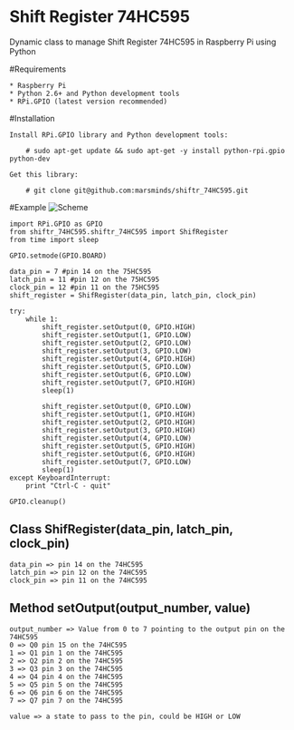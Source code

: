 Shift Register 74HC595
=======

Dynamic class to manage Shift Register 74HC595 in Raspberry Pi using Python

#Requirements

    * Raspberry Pi
    * Python 2.6+ and Python development tools
    * RPi.GPIO (latest version recommended)

#Installation

    Install RPi.GPIO library and Python development tools:

        # sudo apt-get update && sudo apt-get -y install python-rpi.gpio python-dev

    Get this library:

        # git clone git@github.com:marsminds/shiftr_74HC595.git


#Example
    ![Scheme](http://i.picresize.com/images/2014/03/11/xM26G.jpg)

    import RPi.GPIO as GPIO
    from shiftr_74HC595.shiftr_74HC595 import ShifRegister
    from time import sleep

    GPIO.setmode(GPIO.BOARD)

    data_pin = 7 #pin 14 on the 75HC595
    latch_pin = 11 #pin 12 on the 75HC595
    clock_pin = 12 #pin 11 on the 75HC595
    shift_register = ShifRegister(data_pin, latch_pin, clock_pin)

    try:
        while 1:
            shift_register.setOutput(0, GPIO.HIGH)
            shift_register.setOutput(1, GPIO.LOW)
            shift_register.setOutput(2, GPIO.LOW)
            shift_register.setOutput(3, GPIO.LOW)
            shift_register.setOutput(4, GPIO.HIGH)
            shift_register.setOutput(5, GPIO.LOW)
            shift_register.setOutput(6, GPIO.LOW)
            shift_register.setOutput(7, GPIO.HIGH)
            sleep(1)

            shift_register.setOutput(0, GPIO.LOW)
            shift_register.setOutput(1, GPIO.HIGH)
            shift_register.setOutput(2, GPIO.HIGH)
            shift_register.setOutput(3, GPIO.HIGH)
            shift_register.setOutput(4, GPIO.LOW)
            shift_register.setOutput(5, GPIO.HIGH)
            shift_register.setOutput(6, GPIO.HIGH)
            shift_register.setOutput(7, GPIO.LOW)
            sleep(1)
    except KeyboardInterrupt:
        print "Ctrl-C - quit"

    GPIO.cleanup()

## Class ShifRegister(data_pin, latch_pin, clock_pin)
    data_pin => pin 14 on the 74HC595
    latch_pin => pin 12 on the 74HC595
    clock_pin => pin 11 on the 74HC595

## Method setOutput(output_number, value)
    output_number => Value from 0 to 7 pointing to the output pin on the 74HC595
    0 => Q0 pin 15 on the 74HC595
    1 => Q1 pin 1 on the 74HC595
    2 => Q2 pin 2 on the 74HC595
    3 => Q3 pin 3 on the 74HC595
    4 => Q4 pin 4 on the 74HC595
    5 => Q5 pin 5 on the 74HC595
    6 => Q6 pin 6 on the 74HC595
    7 => Q7 pin 7 on the 74HC595

    value => a state to pass to the pin, could be HIGH or LOW
